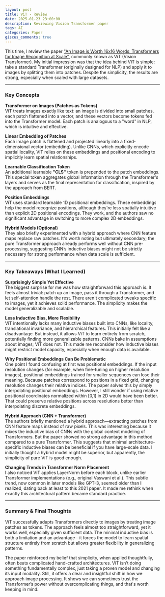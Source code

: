 ```yaml
---
layout: post
title: ViT - Review
date: 2025-01-23 23:00:00
description: Reviewing Vision Transformer paper
tags: AI
categories: Paper
giscus_comments: true
---
```


This time, I review the paper ["An Image is Worth 16x16 Words: Transformers for Image Recognition at Scale"](https://arxiv.org/abs/2010.11929), commonly known as ViT (Vision Transformer). My initial impression was that the idea behind ViT is simple: take a standard Transformer (originally designed for NLP) and apply it to images by splitting them into patches. Despite the simplicity, the results are strong, especially when scaled with large datasets.

---

### Key Concepts

**Transformer on Images (Patches as Tokens)**  
ViT treats images exactly like text: an image is divided into small patches, each patch flattened into a vector, and these vectors become tokens fed into the Transformer model. Each patch is analogous to a "word" in NLP, which is intuitive and effective.

**Linear Embedding of Patches**  
Each image patch is flattened and projected linearly into a fixed-dimensional vector (embedding). Unlike CNNs, which explicitly encode spatial locality, ViT relies on these embeddings and positional encoding to implicitly learn spatial relationships.

**Learnable Classification Token**  
An additional learnable **"CLS"** token is prepended to the patch embeddings. This special token aggregates global information through the Transformer's layers and serves as the final representation for classification, inspired by the approach from BERT.

**Position Embeddings**  
ViT uses standard learnable 1D positional embeddings. These embeddings help the model recognize positions, although they're less spatially intuitive than explicit 2D positional encodings. They work, and the authors saw no significant advantage in switching to more complex 2D embeddings.

**Hybrid Models (Optional)**  
They also briefly experimented with a hybrid approach where CNN feature maps replace raw patches. It's worth noting but ultimately secondary; the pure Transformer approach already performs well without CNN pre-processing, suggesting CNN’s inductive biases might not be strictly necessary for strong performance when data scale is sufficient.

---

### Key Takeaways (What I Learned)

**Surprisingly Simple Yet Effective**  
The biggest surprise for me was how straightforward this approach is. It feels almost trivial: patch up an image, pass it through a Transformer, and let self-attention handle the rest. There aren't complicated tweaks specific to images, yet it achieves solid performance. The simplicity makes the model generalizable and scalable.

**Less Inductive Bias, More Flexibility**  
ViT intentionally lacks many inductive biases built into CNNs, like locality, translational invariance, and hierarchical features. This initially felt like a disadvantage. But instead, it allows ViT to learn entirely from scratch, potentially finding more generalizable patterns. CNNs bake in assumptions about images; ViT does not. This made me reconsider how inductive biases might restrict model capacity, especially when enough data is available.

**Why Positional Embeddings Can Be Problematic**  
One point I found confusing at first was positional embeddings. If the input resolution changes (for example, when fine-tuning on higher resolution images), positional embeddings trained for smaller sequences can lose their meaning. Because patches correspond to positions in a fixed grid, changing resolution changes their relative indices. The paper solves this by simply interpolating positional embeddings. However, I still wonder if using relative positional coordinates normalized within [0,1] in 2D would have been better. That could preserve relative positions across resolutions better than interpolating discrete embeddings.

**Hybrid Approach (CNN + Transformer)**  
The authors briefly mentioned a hybrid approach—extracting patches from CNN feature maps instead of raw pixels. This was interesting because it mixes the inductive bias of CNNs with the global context modeling of Transformers. But the paper showed no strong advantage in this method compared to a pure Transformer. This suggests that minimal architecture-specific inductive biases can be beneficial if you have large-scale data. I initially thought a hybrid model might be superior, but apparently, the simplicity of pure ViT is good enough.

**Changing Trends in Transformer Norm Placement**  
I also noticed ViT applies LayerNorm before each block, unlike earlier Transformer implementations (e.g., original Vaswani et al.). This subtle trend, now common in later models like GPT-3, seemed older than I realized, dating back at least to this 2021 paper. It made me rethink when exactly this architectural pattern became standard practice.

---

### Summary & Final Thoughts
ViT successfully adapts Transformers directly to images by treating image patches as tokens. The approach feels almost too straightforward, yet it works well, especially given sufficient data. The minimal inductive bias is both a limitation and an advantage—it forces the model to learn spatial structure entirely from scratch but allows greater flexibility in generalizing patterns.

The paper reinforced my belief that simplicity, when applied thoughtfully, often beats complicated hand-crafted architectures. ViT isn’t doing something fundamentally complex, just taking a proven model and changing its input modality. Still, it offers a clear and insightful shift in how we approach image processing. It shows we can sometimes trust the Transformer’s power without overcomplicating things, and that's worth keeping in mind.
